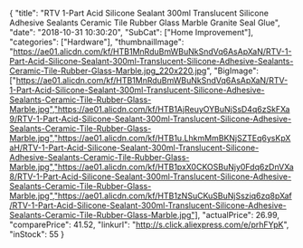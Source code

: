 {
	"title": "RTV 1-Part Acid Silicone Sealant 300ml Translucent Silicone Adhesive Sealants Ceramic Tile Rubber Glass Marble Granite Seal Glue",
	"date": "2018-10-31 10:30:20",
	"SubCat": ["Home Improvement"],
	"categories": ["Hardware"],
	"thumbnailImage": "https://ae01.alicdn.com/kf/HTB1MnRduBmWBuNkSndVq6AsApXaN/RTV-1-Part-Acid-Silicone-Sealant-300ml-Translucent-Silicone-Adhesive-Sealants-Ceramic-Tile-Rubber-Glass-Marble.jpg_220x220.jpg",
	"BigImage": ["https://ae01.alicdn.com/kf/HTB1MnRduBmWBuNkSndVq6AsApXaN/RTV-1-Part-Acid-Silicone-Sealant-300ml-Translucent-Silicone-Adhesive-Sealants-Ceramic-Tile-Rubber-Glass-Marble.jpg","https://ae01.alicdn.com/kf/HTB1AjReuyOYBuNjSsD4q6zSkFXa9/RTV-1-Part-Acid-Silicone-Sealant-300ml-Translucent-Silicone-Adhesive-Sealants-Ceramic-Tile-Rubber-Glass-Marble.jpg","https://ae01.alicdn.com/kf/HTB1u.LhkmMmBKNjSZTEq6ysKpXaH/RTV-1-Part-Acid-Silicone-Sealant-300ml-Translucent-Silicone-Adhesive-Sealants-Ceramic-Tile-Rubber-Glass-Marble.jpg","https://ae01.alicdn.com/kf/HTB1pxX0CKOSBuNjy0Fdq6zDnVXa8/RTV-1-Part-Acid-Silicone-Sealant-300ml-Translucent-Silicone-Adhesive-Sealants-Ceramic-Tile-Rubber-Glass-Marble.jpg","https://ae01.alicdn.com/kf/HTB1zNSuCKuSBuNjSsziq6zq8pXaf/RTV-1-Part-Acid-Silicone-Sealant-300ml-Translucent-Silicone-Adhesive-Sealants-Ceramic-Tile-Rubber-Glass-Marble.jpg"],
	"actualPrice": 26.99,
	"comparePrice": 41.52,
	"linkurl": "http://s.click.aliexpress.com/e/prhFYpK",
	"inStock": 55
}
